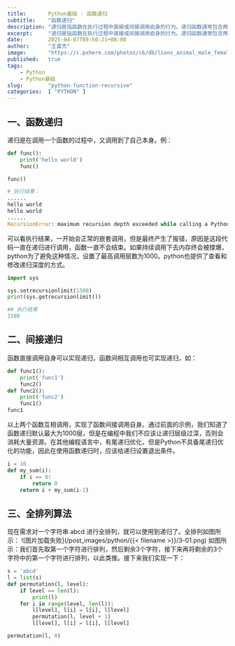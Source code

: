 ```yaml
---
title:       Python基础 - 函数递归
subtitle:    "函数递归"
description: "递归是指函数在执行过程中直接或间接调用自身的行为。递归函数通常包含两个关键部分：基准条件（Base Case）：递归终止的条件，递归条件（Recursive Case）：函数调用自身的条件。本文我们将介绍递归并使用递归实现一个全排列算法。"
excerpt:     "递归是指函数在执行过程中直接或间接调用自身的行为。递归函数通常包含两个关键部分：基准条件（Base Case）：递归终止的条件，递归条件（Recursive Case）：函数调用自身的条件。本文我们将介绍递归并使用递归实现一个全排列算法。"
date:        2025-04-07T09:50:21+08:00
author:      "王富杰"
image:       "https://c.pxhere.com/photos/c6/db/lions_animal_male_female_lions_ready_to_pounce_carnivore_feline_lioness-1120474.jpg!d"
published:   true
tags:
    - Python
    - Python基础
slug:        "python-function-recursive"
categories:  [ "PYTHON" ]
---
```


## 一、函数递归
递归是在调用一个函数的过程中，又调用到了自己本身。例：
```python
def func():
    print('hello world')
    func()

func()

# 执行结果：
......
hello world
hello world
......
RecursionError: maximum recursion depth exceeded while calling a Python object
```
可以看执行结果，一开始会正常的嵌套调用，但是最终产生了报错，原因是这段代码一直在递归进行调用，函数一直不会结束。如果持续调用下去内存终会被撑爆，python为了避免这种情况，设置了最高调用层数为1000。python也提供了查看和修改递归深度的方式。
```python
import sys

sys.setrecursionlimit(1500)
print(sys.getrecursionlimit())

## 执行结果
1500
```

## 二、间接递归
函数直接调用自身可以实现递归，函数间相互调用也可实现递归，如：
```python
def func1():
    print('func1')
    func2()
def func2():
    print('func2')
    func1()
func1
```
以上两个函数互相调用，实现了函数间接调用自身。通过前面的示例，我们知道了函数递归默认最大为1000层，但是在编程中我们不应该让递归层级过深，否则会消耗大量资源。在其他编程语言中，有尾递归优化，但是Python不具备尾递归优化的功能，因此在使用函数递归时，应该给递归设置退出条件。
```python
i = 10
def my_sum(i):
    if i == 0:
        return 0
    return i + my_sum(i-1)
```

## 三、全排列算法
现在需求对一个字符串 abcd 进行全排列，就可以使用到递归了。全排列如图所示：
![图片加载失败](/post_images/python/{{< filename >}}/3-01.png)
如图所示：我们首先取第一个字符进行排列，然后剩余3个字符，接下来再将剩余的3个字符中的第一个字符进行排列，以此类推。接下来我们实现一下：
```python
s = 'abcd'
l = list(s)
def permutation(l, level):
    if level == len(l):
        print(l)
    for i in range(level, len(l)):
        l[level], l[i] = l[i], l[level]
        permutation(l, level + 1)
        l[level], l[i] = l[i], l[level]

permutation(l, 0)
```
